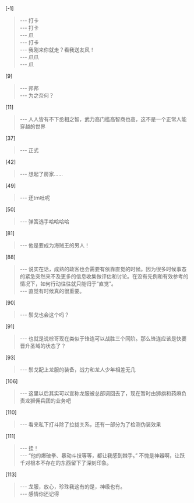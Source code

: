 
[-1] 
>--- 打卡<br>
>--- 打卡<br>
>--- 爪<br>
>--- 打卡<br>
>--- 我刚来你就走？看我送友风！<br>
>--- 爪爪<br>
>--- 爪<br>

[9] 
>--- 邦邦<br>
>--- 为之奈何？<br>

[11] 
>--- 人人皆有不下丞相之智，武力高门槛高智商也高，这不是一个正常人能穿越的世界<br>

[37] 
>--- 正式<br>

[42] 
>--- 想起了房家……<br>

[49] 
>--- 还tm吐呢<br>

[50] 
>--- 弹簧选手哈哈哈哈<br>

[81] 
>--- 他是要成为海贼王的男人！<br>

[88] 
>--- 说实在话，成熟的政客也会需要有依靠直觉的时候。因为很多时候事态的紧急突然来不及更多的信息收集做评估和讨论。在没有先例和有效参考的情况下，如何行动往往就只能归于“直觉”。<br>
>--- 直觉有时候真的很重要。<br>

[90] 
>--- 鬃戈也会这个吗？<br>

[91] 
>--- 也就是说棕哥现在类似于锋连可以战胜三个同阶。那么锋连应该是快要晋升圣域的状态了？<br>

[93] 
>--- 鬃戈配上龙服的装备，战力和龙人少年相差无几<br>

[106] 
>--- 这里以后其实可以宣称龙服被总部调回去了，现在暂时由狮旗和药麻负责龙狮佣兵团的业务吧<br>

[110] 
>--- 看来私下打斗除了拉拢关系，还有一部分为了检测伪装效果<br>

[111] 
>--- 挂！<br>
>--- “他的爆破拳、暴动斗技等等，都让我感到棘手。”
不愧是神器啊，让跃千对根本不存在的东西留下了深刻印象。<br>

[113] 
>--- 龙服，放心，珍珠我这有的是，神级也有。<br>
>--- 感情你还记得<br>

